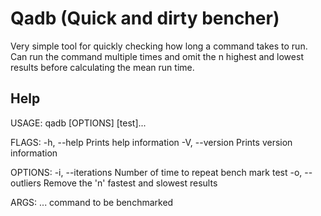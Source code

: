 # Qadb (Quick and dirty bencher)

Very simple tool for quickly checking how long a command takes to run. Can run the command multiple times and omit the n highest and lowest results before calculating the mean run time.

## Help

USAGE:
    qadb [OPTIONS] [test]...

FLAGS:
    -h, --help       Prints help information
    -V, --version    Prints version information

OPTIONS:
    -i, --iterations <iterations>    Number of time to repeat bench mark test
    -o, --outliers <outliers>        Remove the 'n' fastest and slowest results

ARGS:
    <test>...    command to be benchmarked

